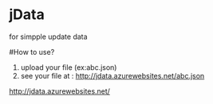 # jData
for simpple update data

#How to use?
1. upload your file (ex:abc.json)
2. see your file at : http://jdata.azurewebsites.net/abc.json

http://jdata.azurewebsites.net/
